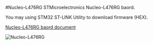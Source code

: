 #Nucleo-L476RG
STMicroelectronics Nucleo-L476RG baord.

You may using STM32 ST-LINK Utility to download firmware (HEX).

[Nucleo-L476RG baord document](http://www.st.com/content/st_com/en/products/evaluation-tools/product-evaluation-tools/mcu-eval-tools/stm32-mcu-eval-tools/stm32-mcu-nucleo/nucleo-l476rg.html)

![Nucleo-L476RG](en.nucleo-Lx)


